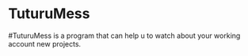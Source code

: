 # TuturuMess
#TuturuMess is a program that can help u to watch about your working account new projects. 

